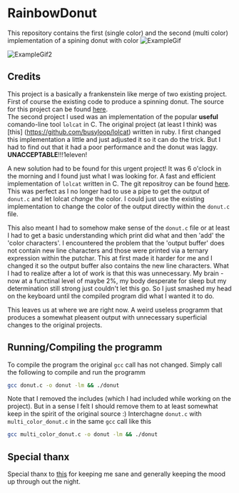 # RainbowDonut
This repository contains the first (single color) and the second (multi color) implementation of a spining donut with color
![ExampleGif](https://github.com/jasZnerol/RainbowDonut/blob/main/example.gif)


![ExampleGif2](https://github.com/jasZnerol/RainbowDonut/blob/main/multicolor_example.gif)

## Credits

This project is a basically a frankenstein like merge of two existing project. First of course the existing code to produce a spinning donut. The source for this project can be found [here](https://www.a1k0n.net/2006/09/15/obfuscated-c-donut.html).  
The second project I used was an implementation of the popular **useful** comando-line tool `lolcat` in C. The original project (at least I think) was [this] (https://github.com/busyloop/lolcat) written in ruby.
I first changed this implementation a little and just adjusted it so it can do the trick. But I had to find out that it had a poor performance and the donut was laggy. **UNACCEPTABLE**!!!1eleven!

A new solution had to be found for this urgent project! It was 6 o'clock in the morning and I found just what I was looking for. A fast and efficient implementation of `lolcat` written in C. The git repositroy can be found [here](https://github.com/IchMageBaume/clolcat).  
This was perfect as I no longer had to use a pipe to get the output of `donut.c` and let lolcat *change* the color. I could just use the existing implementation to change the color of the output directly within the `donut.c` file.

This also meant I had to somehow make sense of the `donut.c` file or at least I had to get a basic understanding which print did what and then 'add' the 'color characters'.
I encountered the problem that the 'output buffer' does not contain new line characters and those were printed via a ternary expression within the putchar. This at first made it harder for me and I changed it so the output buffer also contains the new line characters. 
What I had to realize after a lot of work is that this was unnecessary. My brain - now at a functinal level of maybe 2%, my body desperate for sleep but my determination still strong just couldn't let this go. So I just smashed my head on the keyboard until the compiled program did what I wanted it to do.

This leaves us at where we are right now. A weird useless programm that produces a somewhat pleasent output with unnecessary superficial changes to the original projects.

## Running/Compiling the programm
To compile the program the original `gcc` call has not changed.
Simply call the following to compile and run the programm
```sh
gcc donut.c -o donut -lm && ./donut
```
Note that I removed the includes (which I had included while working on the project). But in a sense I felt I should remove them to at least somewhat keep in the spirit of the original source :)
Interchagne `donut.c`  with `multi_color_donut.c` in the same `gcc` call like this
```sh
gcc multi_color_donut.c -o donut -lm && ./donut
```

## Special thanx
Special thanx to [this](https://www.youtube.com/watch?v=9xDtwYJx7yc) for keeping me sane and generally keeping the mood up through out the night.
